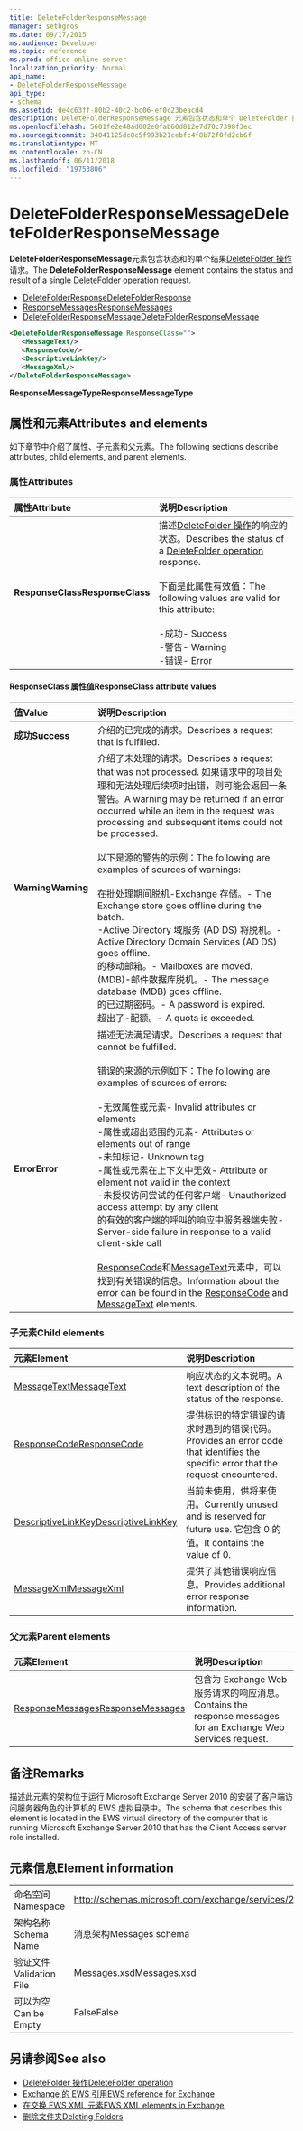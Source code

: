 ```yaml
---
title: DeleteFolderResponseMessage
manager: sethgros
ms.date: 09/17/2015
ms.audience: Developer
ms.topic: reference
ms.prod: office-online-server
localization_priority: Normal
api_name:
- DeleteFolderResponseMessage
api_type:
- schema
ms.assetid: de4c63ff-80b2-40c2-bc06-ef0c23beacd4
description: DeleteFolderResponseMessage 元素包含状态和单个 DeleteFolder 操作请求的结果。
ms.openlocfilehash: 5601fe2e48ad002e0fab60d812e7d70c7398f3ec
ms.sourcegitcommit: 34041125dc8c5f993b21cebfc4f8b72f0fd2cb6f
ms.translationtype: MT
ms.contentlocale: zh-CN
ms.lasthandoff: 06/11/2018
ms.locfileid: "19753806"
---
```

# <a name="deletefolderresponsemessage"></a><span data-ttu-id="9dcbd-103">DeleteFolderResponseMessage</span><span class="sxs-lookup"><span data-stu-id="9dcbd-103">DeleteFolderResponseMessage</span></span>

<span data-ttu-id="9dcbd-104">**DeleteFolderResponseMessage**元素包含状态和的单个结果[DeleteFolder 操作](deletefolder-operation.md)请求。</span><span class="sxs-lookup"><span data-stu-id="9dcbd-104">The **DeleteFolderResponseMessage** element contains the status and result of a single [DeleteFolder operation](deletefolder-operation.md) request.</span></span> 
  
- [<span data-ttu-id="9dcbd-105">DeleteFolderResponse</span><span class="sxs-lookup"><span data-stu-id="9dcbd-105">DeleteFolderResponse</span></span>](deletefolderresponse.md)  
- [<span data-ttu-id="9dcbd-106">ResponseMessages</span><span class="sxs-lookup"><span data-stu-id="9dcbd-106">ResponseMessages</span></span>](responsemessages.md)  
- [<span data-ttu-id="9dcbd-107">DeleteFolderResponseMessage</span><span class="sxs-lookup"><span data-stu-id="9dcbd-107">DeleteFolderResponseMessage</span></span>](deletefolderresponsemessage.md)
  
```xml
<DeleteFolderResponseMessage ResponseClass="">
   <MessageText/>
   <ResponseCode/>
   <DescriptiveLinkKey/>
   <MessageXml/>
</DeleteFolderResponseMessage>
```

 <span data-ttu-id="9dcbd-108">**ResponseMessageType**</span><span class="sxs-lookup"><span data-stu-id="9dcbd-108">**ResponseMessageType**</span></span>
## <a name="attributes-and-elements"></a><span data-ttu-id="9dcbd-109">属性和元素</span><span class="sxs-lookup"><span data-stu-id="9dcbd-109">Attributes and elements</span></span>

<span data-ttu-id="9dcbd-110">如下章节中介绍了属性、子元素和父元素。</span><span class="sxs-lookup"><span data-stu-id="9dcbd-110">The following sections describe attributes, child elements, and parent elements.</span></span>
  
### <a name="attributes"></a><span data-ttu-id="9dcbd-111">属性</span><span class="sxs-lookup"><span data-stu-id="9dcbd-111">Attributes</span></span>

|<span data-ttu-id="9dcbd-112">**属性**</span><span class="sxs-lookup"><span data-stu-id="9dcbd-112">**Attribute**</span></span>|<span data-ttu-id="9dcbd-113">**说明**</span><span class="sxs-lookup"><span data-stu-id="9dcbd-113">**Description**</span></span>|
|:-----|:-----|
|<span data-ttu-id="9dcbd-114">**ResponseClass**</span><span class="sxs-lookup"><span data-stu-id="9dcbd-114">**ResponseClass**</span></span> <br/> | <span data-ttu-id="9dcbd-115">描述[DeleteFolder 操作](deletefolder-operation.md)的响应的状态。</span><span class="sxs-lookup"><span data-stu-id="9dcbd-115">Describes the status of a [DeleteFolder operation](deletefolder-operation.md) response.</span></span><br/><br/><span data-ttu-id="9dcbd-116">下面是此属性有效值：</span><span class="sxs-lookup"><span data-stu-id="9dcbd-116">The following values are valid for this attribute:</span></span><br/><br/><span data-ttu-id="9dcbd-117">-成功</span><span class="sxs-lookup"><span data-stu-id="9dcbd-117">-  Success</span></span>  <br/><span data-ttu-id="9dcbd-118">-警告</span><span class="sxs-lookup"><span data-stu-id="9dcbd-118">-  Warning</span></span>  <br/><span data-ttu-id="9dcbd-119">-错误</span><span class="sxs-lookup"><span data-stu-id="9dcbd-119">-  Error</span></span>  <br/> |
   
#### <a name="responseclass-attribute-values"></a><span data-ttu-id="9dcbd-120">ResponseClass 属性值</span><span class="sxs-lookup"><span data-stu-id="9dcbd-120">ResponseClass attribute values</span></span>

|<span data-ttu-id="9dcbd-121">**值**</span><span class="sxs-lookup"><span data-stu-id="9dcbd-121">**Value**</span></span>|<span data-ttu-id="9dcbd-122">**说明**</span><span class="sxs-lookup"><span data-stu-id="9dcbd-122">**Description**</span></span>|
|:-----|:-----|
|<span data-ttu-id="9dcbd-123">**成功**</span><span class="sxs-lookup"><span data-stu-id="9dcbd-123">**Success**</span></span> <br/> |<span data-ttu-id="9dcbd-124">介绍的已完成的请求。</span><span class="sxs-lookup"><span data-stu-id="9dcbd-124">Describes a request that is fulfilled.</span></span>  <br/> |
|<span data-ttu-id="9dcbd-125">**Warning**</span><span class="sxs-lookup"><span data-stu-id="9dcbd-125">**Warning**</span></span> <br/> | <span data-ttu-id="9dcbd-126">介绍了未处理的请求。</span><span class="sxs-lookup"><span data-stu-id="9dcbd-126">Describes a request that was not processed.</span></span> <span data-ttu-id="9dcbd-127">如果请求中的项目处理和无法处理后续项时出错，则可能会返回一条警告。</span><span class="sxs-lookup"><span data-stu-id="9dcbd-127">A warning may be returned if an error occurred while an item in the request was processing and subsequent items could not be processed.</span></span><br/><br/><span data-ttu-id="9dcbd-128">以下是源的警告的示例：</span><span class="sxs-lookup"><span data-stu-id="9dcbd-128">The following are examples of sources of warnings:</span></span><br/><br/><span data-ttu-id="9dcbd-129">在批处理期间脱机-Exchange 存储。</span><span class="sxs-lookup"><span data-stu-id="9dcbd-129">- The Exchange store goes offline during the batch.</span></span><br/><span data-ttu-id="9dcbd-130">-Active Directory 域服务 (AD DS) 将脱机。</span><span class="sxs-lookup"><span data-stu-id="9dcbd-130">- Active Directory Domain Services (AD DS) goes offline.</span></span><br/><span data-ttu-id="9dcbd-131">的移动邮箱。</span><span class="sxs-lookup"><span data-stu-id="9dcbd-131">- Mailboxes are moved.</span></span><br/><span data-ttu-id="9dcbd-132">(MDB)-邮件数据库脱机。</span><span class="sxs-lookup"><span data-stu-id="9dcbd-132">- The message database (MDB) goes offline.</span></span><br/><span data-ttu-id="9dcbd-133">的已过期密码。</span><span class="sxs-lookup"><span data-stu-id="9dcbd-133">- A password is expired.</span></span><br/><span data-ttu-id="9dcbd-134">超出了-配额。</span><span class="sxs-lookup"><span data-stu-id="9dcbd-134">- A quota is exceeded.</span></span>  <br/> |
|<span data-ttu-id="9dcbd-135">**Error**</span><span class="sxs-lookup"><span data-stu-id="9dcbd-135">**Error**</span></span> <br/> | <span data-ttu-id="9dcbd-136">描述无法满足请求。</span><span class="sxs-lookup"><span data-stu-id="9dcbd-136">Describes a request that cannot be fulfilled.</span></span><br/><br/><span data-ttu-id="9dcbd-137">错误的来源的示例如下：</span><span class="sxs-lookup"><span data-stu-id="9dcbd-137">The following are examples of sources of errors:</span></span><br/><br/><span data-ttu-id="9dcbd-138">-无效属性或元素</span><span class="sxs-lookup"><span data-stu-id="9dcbd-138">- Invalid attributes or elements</span></span><br/><span data-ttu-id="9dcbd-139">-属性或超出范围的元素</span><span class="sxs-lookup"><span data-stu-id="9dcbd-139">- Attributes or elements out of range</span></span><br/><span data-ttu-id="9dcbd-140">-未知标记</span><span class="sxs-lookup"><span data-stu-id="9dcbd-140">- Unknown tag</span></span><br/><span data-ttu-id="9dcbd-141">-属性或元素在上下文中无效</span><span class="sxs-lookup"><span data-stu-id="9dcbd-141">- Attribute or element not valid in the context</span></span><br/><span data-ttu-id="9dcbd-142">-未授权访问尝试的任何客户端</span><span class="sxs-lookup"><span data-stu-id="9dcbd-142">- Unauthorized access attempt by any client</span></span><br/><span data-ttu-id="9dcbd-143">的有效的客户端的呼叫的响应中服务器端失败</span><span class="sxs-lookup"><span data-stu-id="9dcbd-143">- Server-side failure in response to a valid client-side call</span></span>  <br/><br/>  <span data-ttu-id="9dcbd-144">[ResponseCode](responsecode.md)和[MessageText](messagetext.md)元素中，可以找到有关错误的信息。</span><span class="sxs-lookup"><span data-stu-id="9dcbd-144">Information about the error can be found in the [ResponseCode](responsecode.md) and [MessageText](messagetext.md) elements.</span></span>  <br/> |
   
### <a name="child-elements"></a><span data-ttu-id="9dcbd-145">子元素</span><span class="sxs-lookup"><span data-stu-id="9dcbd-145">Child elements</span></span>

|<span data-ttu-id="9dcbd-146">**元素**</span><span class="sxs-lookup"><span data-stu-id="9dcbd-146">**Element**</span></span>|<span data-ttu-id="9dcbd-147">**说明**</span><span class="sxs-lookup"><span data-stu-id="9dcbd-147">**Description**</span></span>|
|:-----|:-----|
|[<span data-ttu-id="9dcbd-148">MessageText</span><span class="sxs-lookup"><span data-stu-id="9dcbd-148">MessageText</span></span>](messagetext.md) <br/> |<span data-ttu-id="9dcbd-149">响应状态的文本说明。</span><span class="sxs-lookup"><span data-stu-id="9dcbd-149">A text description of the status of the response.</span></span>  <br/> |
|[<span data-ttu-id="9dcbd-150">ResponseCode</span><span class="sxs-lookup"><span data-stu-id="9dcbd-150">ResponseCode</span></span>](responsecode.md) <br/> |<span data-ttu-id="9dcbd-151">提供标识的特定错误的请求时遇到的错误代码。</span><span class="sxs-lookup"><span data-stu-id="9dcbd-151">Provides an error code that identifies the specific error that the request encountered.</span></span>  <br/> |
|[<span data-ttu-id="9dcbd-152">DescriptiveLinkKey</span><span class="sxs-lookup"><span data-stu-id="9dcbd-152">DescriptiveLinkKey</span></span>](descriptivelinkkey.md) <br/> |<span data-ttu-id="9dcbd-153">当前未使用，供将来使用。</span><span class="sxs-lookup"><span data-stu-id="9dcbd-153">Currently unused and is reserved for future use.</span></span> <span data-ttu-id="9dcbd-154">它包含 0 的值。</span><span class="sxs-lookup"><span data-stu-id="9dcbd-154">It contains the value of 0.</span></span>  <br/> |
|[<span data-ttu-id="9dcbd-155">MessageXml</span><span class="sxs-lookup"><span data-stu-id="9dcbd-155">MessageXml</span></span>](messagexml.md) <br/> |<span data-ttu-id="9dcbd-156">提供了其他错误响应信息。</span><span class="sxs-lookup"><span data-stu-id="9dcbd-156">Provides additional error response information.</span></span>  <br/> |
   
### <a name="parent-elements"></a><span data-ttu-id="9dcbd-157">父元素</span><span class="sxs-lookup"><span data-stu-id="9dcbd-157">Parent elements</span></span>

|<span data-ttu-id="9dcbd-158">**元素**</span><span class="sxs-lookup"><span data-stu-id="9dcbd-158">**Element**</span></span>|<span data-ttu-id="9dcbd-159">**说明**</span><span class="sxs-lookup"><span data-stu-id="9dcbd-159">**Description**</span></span>|
|:-----|:-----|
|[<span data-ttu-id="9dcbd-160">ResponseMessages</span><span class="sxs-lookup"><span data-stu-id="9dcbd-160">ResponseMessages</span></span>](responsemessages.md) <br/> |<span data-ttu-id="9dcbd-161">包含为 Exchange Web 服务请求的响应消息。</span><span class="sxs-lookup"><span data-stu-id="9dcbd-161">Contains the response messages for an Exchange Web Services request.</span></span>  <br/> |
   
## <a name="remarks"></a><span data-ttu-id="9dcbd-162">备注</span><span class="sxs-lookup"><span data-stu-id="9dcbd-162">Remarks</span></span>

<span data-ttu-id="9dcbd-163">描述此元素的架构位于运行 Microsoft Exchange Server 2010 的安装了客户端访问服务器角色的计算机的 EWS 虚拟目录中。</span><span class="sxs-lookup"><span data-stu-id="9dcbd-163">The schema that describes this element is located in the EWS virtual directory of the computer that is running Microsoft Exchange Server 2010 that has the Client Access server role installed.</span></span>
  
## <a name="element-information"></a><span data-ttu-id="9dcbd-164">元素信息</span><span class="sxs-lookup"><span data-stu-id="9dcbd-164">Element information</span></span>

|||
|:-----|:-----|
|<span data-ttu-id="9dcbd-165">命名空间</span><span class="sxs-lookup"><span data-stu-id="9dcbd-165">Namespace</span></span>  <br/> |http://schemas.microsoft.com/exchange/services/2006/messages  <br/> |
|<span data-ttu-id="9dcbd-166">架构名称</span><span class="sxs-lookup"><span data-stu-id="9dcbd-166">Schema Name</span></span>  <br/> |<span data-ttu-id="9dcbd-167">消息架构</span><span class="sxs-lookup"><span data-stu-id="9dcbd-167">Messages schema</span></span>  <br/> |
|<span data-ttu-id="9dcbd-168">验证文件</span><span class="sxs-lookup"><span data-stu-id="9dcbd-168">Validation File</span></span>  <br/> |<span data-ttu-id="9dcbd-169">Messages.xsd</span><span class="sxs-lookup"><span data-stu-id="9dcbd-169">Messages.xsd</span></span>  <br/> |
|<span data-ttu-id="9dcbd-170">可以为空</span><span class="sxs-lookup"><span data-stu-id="9dcbd-170">Can be Empty</span></span>  <br/> |<span data-ttu-id="9dcbd-171">False</span><span class="sxs-lookup"><span data-stu-id="9dcbd-171">False</span></span>  <br/> |
   
## <a name="see-also"></a><span data-ttu-id="9dcbd-172">另请参阅</span><span class="sxs-lookup"><span data-stu-id="9dcbd-172">See also</span></span>

- [<span data-ttu-id="9dcbd-173">DeleteFolder 操作</span><span class="sxs-lookup"><span data-stu-id="9dcbd-173">DeleteFolder operation</span></span>](deletefolder-operation.md)
- [<span data-ttu-id="9dcbd-174">Exchange 的 EWS 引用</span><span class="sxs-lookup"><span data-stu-id="9dcbd-174">EWS reference for Exchange</span></span>](ews-reference-for-exchange.md)
- [<span data-ttu-id="9dcbd-175">在交换 EWS XML 元素</span><span class="sxs-lookup"><span data-stu-id="9dcbd-175">EWS XML elements in Exchange</span></span>](ews-xml-elements-in-exchange.md)
- [<span data-ttu-id="9dcbd-176">删除文件夹</span><span class="sxs-lookup"><span data-stu-id="9dcbd-176">Deleting Folders</span></span>](http://msdn.microsoft.com/library/1958add5-5071-4239-adb2-40f7a7d74aee%28Office.15%29.aspx)

